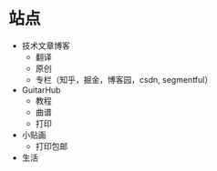 # 站点

- 技术文章博客
  - 翻译
  - 原创
  - 专栏（知乎，掘金，博客园，csdn, segmentful）
- GuitarHub
  - 教程
  - 曲谱
  - 打印
- 小贴画
  - 打印包邮
- 生活
